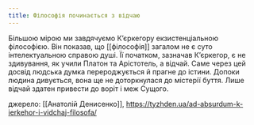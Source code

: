 ```yaml
---
title: Філософія починається з відчаю
---
```


Більшою мірою ми завдячуємо К’єркегору екзистенціальною філософією. Він показав, що [[філософія]] загалом не є суто інтелектуальною справою душі. Її початком, зазначав К’єркегор, є не здивування, як учили Платон та Арістотель, а відчай. Саме через цей досвід людська думка перероджується й прагне до істини. Допоки людина дивується, вона ще не доторкнулася до містерії буття. Лише відчай здатен привести до воріт і меж Сущого.

джерело: [[Анатолій Денисенко]], https://tyzhden.ua/ad-absurdum-k-ierkehor-i-vidchaj-filosofa/